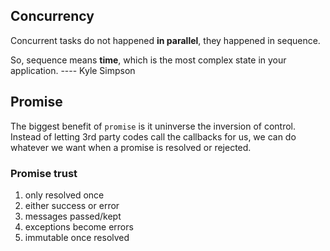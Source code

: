 ## Concurrency

Concurrent tasks do not happened **in parallel**, they happened in sequence.

So, sequence means **time**, which is the most complex state in your application. ---- Kyle Simpson

## Promise

The biggest benefit of `promise` is it uninverse the inversion of control. Instead of letting 3rd party codes call the callbacks for us, we can do whatever we want when a promise is resolved or rejected.

### Promise trust

1. only resolved once
2. either success or error
3. messages passed/kept
4. exceptions become errors
5. immutable once resolved
